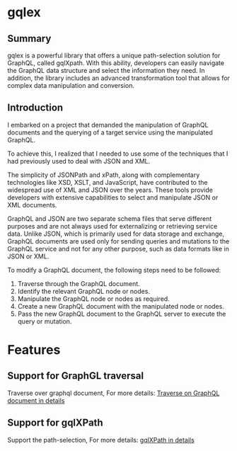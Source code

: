 # gqlex

## Summary
gqlex is a powerful library that offers a unique path-selection solution for GraphQL, called gqlXpath. With this ability, developers can easily navigate the GraphQL data structure and select the information they need. In addition, the library includes an advanced transformation tool that allows for complex data manipulation and conversion. 

## Introduction

I embarked on a project that demanded the manipulation of GraphQL documents and the querying of a target service using the manipulated GraphQL.

To achieve this, I realized that I needed to use some of the techniques that I had previously used to deal with JSON and XML. 

The simplicity of JSONPath and xPath, along with complementary technologies like XSD, XSLT, and JavaScript, have contributed to the widespread use of XML and JSON over the years. These tools provide developers with extensive capabilities to select and manipulate JSON or XML documents.

GraphQL and JSON are two separate schema files that serve different purposes and are not always used for externalizing or retrieving service data. Unlike JSON, which is primarily used for data storage and exchange, GraphQL documents are used only for sending queries and mutations to the GraphQL service and not for any other purpose, such as data formats like in JSON or XML.

To modify a GraphQL document, the following steps need to be followed:

1. Traverse through the GraphQL document.
2. Identify the relevant GraphQL node or nodes.
3. Manipulate the GraphQL node or nodes as required.
4. Create a new GraphQL document with the manipulated node or nodes.
5. Pass the new GraphQL document to the GraphQL server to execute the query or mutation.

# Features
## Support for GraphGL traversal
Traverse over graphql document, For more details:
[Traverse on GraphQL document in details](src/main/java/com/intuit/gqlex/traversal/readme.md)
## Support for gqlXPath
Support the path-selection, For more details:
[gqlXPath in details](src/main/java/com/intuit/gqlex/gqlxpath/readme.md)